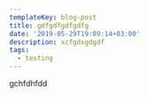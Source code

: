 ```yaml
---
templateKey: blog-post
title: gdfgdfgdfgdfg
date: '2019-05-29T19:09:14+03:00'
description: xcfgdxgdgdf
tags:
  - testing
---
```

gchfdhfdd
